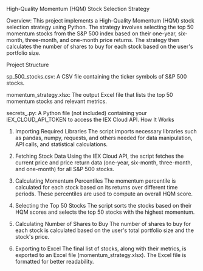 High-Quality Momentum (HQM) Stock Selection Strategy

Overview:
This project implements a High-Quality Momentum (HQM) stock selection strategy using Python. The strategy involves selecting the top 50 momentum stocks from the S&P 500 index based on their one-year, six-month, three-month, and one-month price returns. The strategy then calculates the number of shares to buy for each stock based on the user's portfolio size.

Project Structure

sp_500_stocks.csv: A CSV file containing the ticker symbols of S&P 500 stocks.

momentum_strategy.xlsx: The output Excel file that lists the top 50 momentum stocks and relevant metrics.

secrets_.py: A Python file (not included) containing your IEX_CLOUD_API_TOKEN to access the IEX Cloud API.
How It Works
1. Importing Required Libraries
The script imports necessary libraries such as pandas, numpy, requests, and others needed for data manipulation, API calls, and statistical calculations.

2. Fetching Stock Data
Using the IEX Cloud API, the script fetches the current price and price return data (one-year, six-month, three-month, and one-month) for all S&P 500 stocks.

3. Calculating Momentum Percentiles
The momentum percentile is calculated for each stock based on its returns over different time periods. These percentiles are used to compute an overall HQM score.

4. Selecting the Top 50 Stocks
The script sorts the stocks based on their HQM scores and selects the top 50 stocks with the highest momentum.

5. Calculating Number of Shares to Buy
The number of shares to buy for each stock is calculated based on the user's total portfolio size and the stock's price.

6. Exporting to Excel
The final list of stocks, along with their metrics, is exported to an Excel file (momentum_strategy.xlsx). The Excel file is formatted for better readability.
